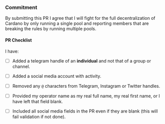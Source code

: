 ### Commitment
<!-- A brief overview of the commitment you are making by joining the CSPA. -->

By submitting this PR I agree that I will fight for the full decentralization of Cardano by only running a single pool and reporting members that are breaking the rules by running multiple pools.

#### PR Checklist
<!-- A list of items to check before raising your PR. -->

I have:
- [ ] Added a telegram handle of an **individual** and not that of a group or channel.
- [ ] Added a social media account with activity.
- [ ] Removed any `@` characters from Telegram, Instagram or Twitter handles.
- [ ] Provided my operator name as my real full name, my real first name, or I have left that field blank.
- [ ] Included all social media fields in the PR even if they are blank (this will fail validation if not done).

